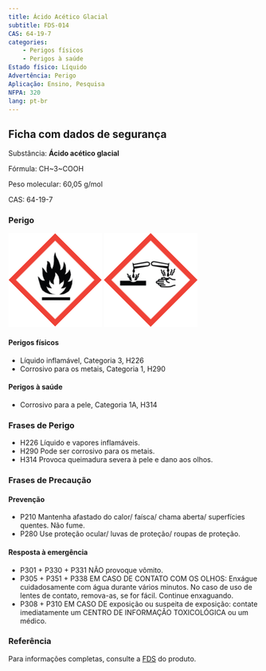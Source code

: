 ```yaml
---
title: Ácido Acético Glacial
subtitle: FDS-014
CAS: 64-19-7 
categories: 
    - Perigos físicos
    - Perigos à saúde
Estado físico: Líquido
Advertência: Perigo
Aplicação: Ensino, Pesquisa
NFPA: 320
lang: pt-br
---
```


## Ficha com dados de segurança

Substância: **Ácido acético glacial**

Fórmula: CH~3~COOH

Peso molecular: 60,05 g/mol

CAS: 64-19-7

### Perigo

![Chama](pic/GHS02.png) ![Corrosão](pic/GHS05.png)

#### Perigos físicos

- Líquido inflamável, Categoria 3, H226
- Corrosivo para os metais, Categoria 1, H290

#### Perigos à saúde

- Corrosivo para a pele, Categoria 1A, H314

### Frases de Perigo

- H226 Líquido e vapores inflamáveis.
- H290 Pode ser corrosivo para os metais.
- H314 Provoca queimadura severa à pele e dano aos olhos.

### Frases de Precaução

#### Prevenção

- P210 Mantenha afastado do calor/ faísca/ chama aberta/ superfícies quentes. Não fume.
- P280 Use proteção ocular/ luvas de proteção/ roupas de proteção.

#### Resposta à emergência

- P301 + P330 + P331 NÃO provoque vômito.
- P305 + P351 + P338 EM CASO DE CONTATO COM OS OLHOS: Enxágue cuidadosamente com água durante vários minutos. No caso de uso de lentes de contato, remova-as, se for fácil. Continue enxaguando.
- P308 + P310 EM CASO DE exposição ou suspeita de exposição: contate imediatamente um CENTRO DE INFORMAÇÃO TOXICOLÓGICA ou um médico.

### Referência

Para informações completas, consulte a [FDS](https://drive.google.com/open?id=1nf4_Gno8ClwcCEOmuV0y6JTCm4mcfGZc) do produto.
